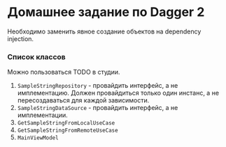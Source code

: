 # Домашнее задание по Dagger 2

Необходимо заменить явное создание объектов на dependency injection.

### Список классов
Можно пользоваться TODO в студии.

1. `SampleStringRepository` - провайдить интерфейс, а не имплементацию. Должен провайдиться только один инстанс, а не пересоздаваться для каждой зависимости.
2. `SampleStringDataSource` - провайдить интерфейс, а не имплементации.
2. `GetSampleStringFromLocalUseCase`
3. `GetSampleStringFromRemoteUseCase`
4. `MainViewModel`